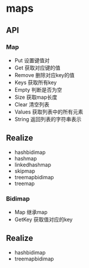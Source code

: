 # maps

## API
### Map
- Put 设置键值对
- Get 获取对应键的值
- Remove 删除对应key的值
- Keys 获取所有key
- Empty 判断是否为空
- Size 获取map长度
- Clear 清空列表
- Values 获取列表中的所有元素
- String 返回列表的字符串表示

## Realize
- hashbidimap
- hashmap
- linkedhashmap
- skipmap
- treemapbidimap
- treemap

### Bidimap
- Map 继承map
- GetKey 获取值对应的key

## Realize
- hashbidimap
- treemapbidimap